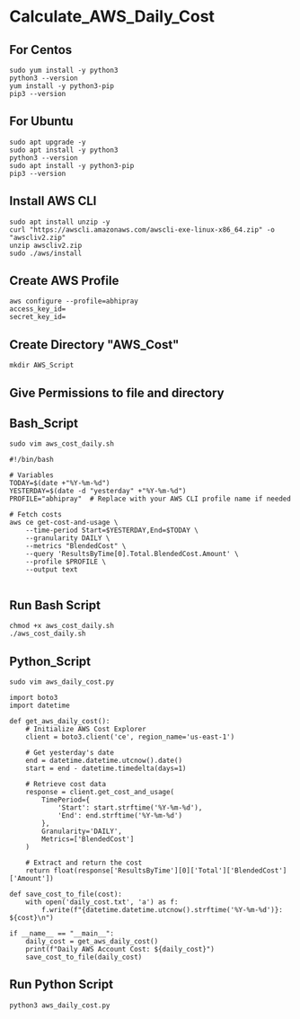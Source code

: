 # Calculate_AWS_Daily_Cost
## For Centos
````sudo yum update -y
sudo yum install -y python3
python3 --version
yum install -y python3-pip
pip3 --version
````
## For Ubuntu
````sudo apt update -y
sudo apt upgrade -y
sudo apt install -y python3
python3 --version
sudo apt install -y python3-pip
pip3 --version
````
## Install AWS CLI
````
sudo apt install unzip -y
curl "https://awscli.amazonaws.com/awscli-exe-linux-x86_64.zip" -o "awscliv2.zip"
unzip awscliv2.zip
sudo ./aws/install
````
## Create AWS Profile
````
aws configure --profile=abhipray
access_key_id=
secret_key_id=
````
## Create Directory "AWS_Cost"
````
mkdir AWS_Script
````
## Give Permissions to file and directory
## Bash_Script
````
sudo vim aws_cost_daily.sh
````
````
#!/bin/bash

# Variables
TODAY=$(date +"%Y-%m-%d")
YESTERDAY=$(date -d "yesterday" +"%Y-%m-%d")
PROFILE="abhipray"  # Replace with your AWS CLI profile name if needed

# Fetch costs
aws ce get-cost-and-usage \
    --time-period Start=$YESTERDAY,End=$TODAY \
    --granularity DAILY \
    --metrics "BlendedCost" \
    --query 'ResultsByTime[0].Total.BlendedCost.Amount' \
    --profile $PROFILE \
    --output text
                
````
## Run Bash Script
````
chmod +x aws_cost_daily.sh
./aws_cost_daily.sh
````
## Python_Script
````
sudo vim aws_daily_cost.py
````
````
import boto3
import datetime
 
def get_aws_daily_cost():
    # Initialize AWS Cost Explorer
    client = boto3.client('ce', region_name='us-east-1')
 
    # Get yesterday's date
    end = datetime.datetime.utcnow().date()
    start = end - datetime.timedelta(days=1)
 
    # Retrieve cost data
    response = client.get_cost_and_usage(
        TimePeriod={
            'Start': start.strftime('%Y-%m-%d'),
            'End': end.strftime('%Y-%m-%d')
        },
        Granularity='DAILY',
        Metrics=['BlendedCost']
    )
 
    # Extract and return the cost
    return float(response['ResultsByTime'][0]['Total']['BlendedCost']['Amount'])
 
def save_cost_to_file(cost):
    with open('daily_cost.txt', 'a') as f:
        f.write(f"{datetime.datetime.utcnow().strftime('%Y-%m-%d')}: ${cost}\n")
 
if __name__ == "__main__":
    daily_cost = get_aws_daily_cost()
    print(f"Daily AWS Account Cost: ${daily_cost}")
    save_cost_to_file(daily_cost)
````
## Run Python Script
````
python3 aws_daily_cost.py
````
